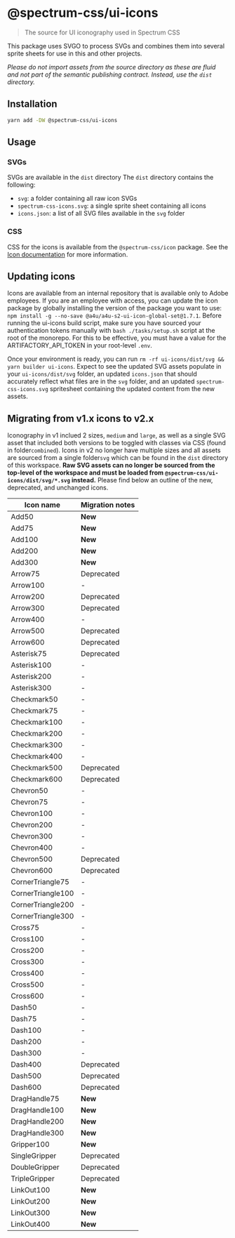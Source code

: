 # @spectrum-css/ui-icons

> The source for UI iconography used in Spectrum CSS

This package uses SVGO to process SVGs and combines them into several sprite sheets for use in this and other projects.

_Please do not import assets from the source directory as these are fluid and not part of the semantic publishing contract. Instead, use the `dist` directory._

## Installation

```sh
yarn add -DW @spectrum-css/ui-icons
```

## Usage

### SVGs

SVGs are available in the `dist` directory The `dist` directory contains the following:

- `svg`: a folder containing all raw icon SVGs
- `spectrum-css-icons.svg`: a single sprite sheet containing all icons
- `icons.json`: a list of all SVG files available in the `svg` folder

### CSS

CSS for the icons is available from the `@spectrum-css/icon` package. See the [Icon documentation](../components/icon/README.md) for more information.

## Updating icons

Icons are available from an internal repository that is available only to Adobe employees. If you are an employee with access, you can update the icon package by globally installing the version of the package you want to use: `npm install -g --no-save @a4u/a4u-s2-ui-icon-global-set@1.7.1`. Before running the ui-icons build script, make sure you have sourced your authentication tokens manually with `bash ./tasks/setup.sh` script at the root of the monorepo. For this to be effective, you must have a value for the ARTIFACTORY_API_TOKEN in your root-level `.env`.

Once your environment is ready, you can run `rm -rf ui-icons/dist/svg && yarn builder ui-icons`. Expect to see the updated SVG assets populate in your `ui-icons/dist/svg` folder, an updated `icons.json` that should accurately reflect what files are in the `svg` folder, and an updated `spectrum-css-icons.svg` spritesheet containing the updated content from the new assets.

## Migrating from v1.x icons to v2.x

Iconography in v1 inclued 2 sizes, `medium` and `large`, as well as a single SVG asset that included both versions to be toggled with classes via CSS (found in folder`combined`). Icons in v2 no longer have multiple sizes and all assets are sourced from a single folder`svg` which can be found in the `dist` directory of this workspace. **Raw SVG assets can no longer be sourced from the top-level of the workspace and must be loaded from `@spectrum-css/ui-icons/dist/svg/*.svg` instead.** Please find below an outline of the new, deprecated, and unchanged icons.

| Icon name         | Migration notes |
| ----------------- | --------------- |
| Add50             | **New**         |
| Add75             | **New**         |
| Add100            | **New**         |
| Add200            | **New**         |
| Add300            | **New**         |
| Arrow75           | Deprecated      |
| Arrow100          | -               |
| Arrow200          | Deprecated      |
| Arrow300          | Deprecated      |
| Arrow400          | -               |
| Arrow500          | Deprecated      |
| Arrow600          | Deprecated      |
| Asterisk75        | Deprecated      |
| Asterisk100       | -               |
| Asterisk200       | -               |
| Asterisk300       | -               |
| Checkmark50       | -               |
| Checkmark75       | -               |
| Checkmark100      | -               |
| Checkmark200      | -               |
| Checkmark300      | -               |
| Checkmark400      | -               |
| Checkmark500      | Deprecated      |
| Checkmark600      | Deprecated      |
| Chevron50         | -               |
| Chevron75         | -               |
| Chevron100        | -               |
| Chevron200        | -               |
| Chevron300        | -               |
| Chevron400        | -               |
| Chevron500        | Deprecated      |
| Chevron600        | Deprecated      |
| CornerTriangle75  | -               |
| CornerTriangle100 | -               |
| CornerTriangle200 | -               |
| CornerTriangle300 | -               |
| Cross75           | -               |
| Cross100          | -               |
| Cross200          | -               |
| Cross300          | -               |
| Cross400          | -               |
| Cross500          | -               |
| Cross600          | -               |
| Dash50            | -               |
| Dash75            | -               |
| Dash100           | -               |
| Dash200           | -               |
| Dash300           | -               |
| Dash400           | Deprecated      |
| Dash500           | Deprecated      |
| Dash600           | Deprecated      |
| DragHandle75      | **New**         |
| DragHandle100     | **New**         |
| DragHandle200     | **New**         |
| DragHandle300     | **New**         |
| Gripper100        | **New**         |
| SingleGripper     | Deprecated      |
| DoubleGripper     | Deprecated      |
| TripleGripper     | Deprecated      |
| LinkOut100        | **New**         |
| LinkOut200        | **New**         |
| LinkOut300        | **New**         |
| LinkOut400        | **New**         |
